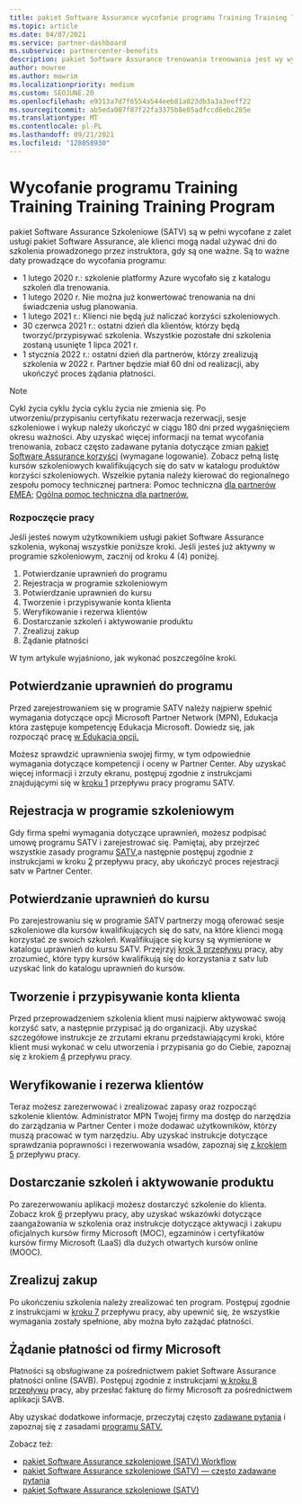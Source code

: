 ```yaml
---
title: pakiet Software Assurance wycofanie programu Training Training Training
ms.topic: article
ms.date: 04/07/2021
ms.service: partner-dashboard
ms.subservice: partnercenter-benefits
description: pakiet Software Assurance trenowania trenowania jest wy wycofany.
author: mowree
ms.author: mowrim
ms.localizationpriority: medium
ms.custom: SEOJUNE.20
ms.openlocfilehash: e9313a7d7f6554a544eeb81a023db3a3a3eeff22
ms.sourcegitcommit: ab5eda007f87f22fa3375b8e05adfccd6ebc285e
ms.translationtype: MT
ms.contentlocale: pl-PL
ms.lasthandoff: 09/21/2021
ms.locfileid: "128058930"
---
```

# <a name="training-vouchers-program-retirement"></a>Wycofanie programu Training Training Training Training Program

pakiet Software Assurance Szkoleniowe (SATV) są w pełni wycofane z zalet usługi pakiet Software Assurance, ale klienci mogą nadal używać dni do szkolenia prowadzonego przez instruktora, gdy są one ważne. Są to ważne daty prowadzące do wycofania programu: 

- 1 lutego 2020 r.: szkolenie platformy Azure wycofało się z katalogu szkoleń dla trenowania.
- 1 lutego 2020 r. Nie można już konwertować trenowania na dni świadczenia usług planowania.  
- 1 lutego 2021 r.: Klienci nie będą już naliczać korzyści szkoleniowych. 
- 30 czerwca 2021 r.: ostatni dzień dla klientów, którzy będą tworzyć/przypisywać szkolenia. Wszystkie pozostałe dni szkolenia zostaną usunięte 1 lipca 2021 r.
- 1 stycznia 2022 r.: ostatni dzień dla partnerów, którzy zrealizują szkolenia w 2022 r. Partner będzie miał 60 dni od realizacji, aby ukończyć proces żądania płatności.  

>[!NOTE]
>Cykl życia cyklu życia cyklu życia nie zmienia się. Po utworzeniu/przypisaniu certyfikatu rezerwacja rezerwacji, sesje szkoleniowe i wykup należy ukończyć w ciągu 180 dni przed wygaśnięciem okresu ważności.  Aby uzyskać więcej informacji na temat wycofania trenowania, zobacz często zadawane pytania dotyczące zmian [pakiet Software Assurance korzyści](https://partner.microsoft.com/resources/collection/software-assurance-benefit-changes#/) (wymagane logowanie).  Zobacz pełną listę kursów szkoleniowych kwalifikujących się do satv w katalogu produktów korzyści szkoleniowych. Wszelkie pytania należy kierować do regionalnego zespołu pomocy technicznej partnera: Pomoc techniczna [dla partnerów EMEA;](mailto:savoucher@msdirectservices.com) [Ogólna pomoc techniczna dla partnerów.](https://partner.microsoft.com/dashboard/support/servicerequests)



### <a name="get-started"></a>Rozpoczęcie pracy

Jeśli jesteś nowym użytkownikiem usługi pakiet Software Assurance szkolenia, wykonaj wszystkie poniższe kroki. Jeśli jesteś już aktywny w programie szkoleniowym, zacznij od kroku 4 (4) poniżej. 

1. Potwierdzanie uprawnień do programu
2. Rejestracja w programie szkoleniowym
3. Potwierdzanie uprawnień do kursu
4. Tworzenie i przypisywanie konta klienta
5. Weryfikowanie i rezerwa klientów
6. Dostarczanie szkoleń i aktywowanie produktu
7. Zrealizuj zakup
8. Żądanie płatności

W tym artykule wyjaśniono, jak wykonać poszczególne kroki.

## <a name="confirm-program-eligibility"></a>Potwierdzanie uprawnień do programu

Przed zarejestrowaniem się w programie SATV należy najpierw spełnić wymagania dotyczące opcji Microsoft Partner Network (MPN), Edukacja która zastępuje kompetencję Edukacja Microsoft. Dowiedz się, jak rozpocząć pracę [w Edukacja opcji.](https://partner.microsoft.com/membership/learning-partners)

Możesz sprawdzić uprawnienia swojej firmy, w tym odpowiednie wymagania dotyczące kompetencji i oceny w Partner Center. Aby uzyskać więcej informacji i zrzuty ekranu, postępuj zgodnie z instrukcjami znajdującymi się w [kroku 1](https://query.prod.cms.rt.microsoft.com/cms/api/am/binary/RE4s3bB) przepływu pracy programu SATV.

## <a name="enroll-in-the-training-program"></a>Rejestracja w programie szkoleniowym

Gdy firma spełni wymagania dotyczące uprawnień, możesz podpisać umowę programu SATV i zarejestrować się. Pamiętaj, aby przejrzeć wszystkie zasady programu [SATV,](https://query.prod.cms.rt.microsoft.com/cms/api/am/binary/RE3koEP)a następnie postępuj zgodnie z instrukcjami w kroku [2](https://query.prod.cms.rt.microsoft.com/cms/api/am/binary/RE4s3bB) przepływu pracy, aby ukończyć proces rejestracji satv w Partner Center.


## <a name="confirm-course-eligibility"></a>Potwierdzanie uprawnień do kursu
Po zarejestrowaniu się w programie SATV partnerzy mogą oferować sesje szkoleniowe dla kursów kwalifikujących się do satv, na które klienci mogą korzystać ze swoich szkoleń. Kwalifikujące się kursy są wymienione w katalogu uprawnień do kursu SATV. Przejrzyj [krok 3 przepływu](https://query.prod.cms.rt.microsoft.com/cms/api/am/binary/RE4s3bB) pracy, aby zrozumieć, które typy kursów kwalifikują się do korzystania z satv lub uzyskać link do katalogu uprawnień do kursów.

## <a name="have-customer-create-and-assign-voucher"></a>Tworzenie i przypisywanie konta klienta

Przed przeprowadzeniem szkolenia klient musi najpierw aktywować swoją korzyść satv, a następnie przypisać ją do organizacji. Aby uzyskać szczegółowe instrukcje ze zrzutami ekranu przedstawiającymi kroki, które klient musi wykonać w celu utworzenia i przypisania go do Ciebie, zapoznaj się z krokiem [4](https://query.prod.cms.rt.microsoft.com/cms/api/am/binary/RE4s3bB) przepływu pracy.

## <a name="validate-and-reserve-customer-vouchers"></a>Weryfikowanie i rezerwa klientów

Teraz możesz zarezerwować i zrealizować zapasy oraz rozpocząć szkolenie klientów. Administrator MPN Twojej firmy ma dostęp do narzędzia do zarządzania w Partner Center i może dodawać użytkowników, którzy muszą pracować w tym narzędziu. Aby uzyskać instrukcje dotyczące sprawdzania poprawności i rezerwowania wsadów, zapoznaj się [z krokiem 5](https://query.prod.cms.rt.microsoft.com/cms/api/am/binary/RE4s3bB) przepływu pracy.

## <a name="deliver-training-and-activate-product"></a>Dostarczanie szkoleń i aktywowanie produktu

Po zarezerwowaniu aplikacji możesz dostarczyć szkolenie do klienta. Zobacz krok [6](https://query.prod.cms.rt.microsoft.com/cms/api/am/binary/RE4s3bB) przepływu pracy, aby uzyskać wskazówki dotyczące zaangażowania w szkolenia oraz instrukcje dotyczące aktywacji i zakupu oficjalnych kursów firmy Microsoft (MOC), egzaminów i certyfikatów kursów firmy Microsoft (LaaS) dla dużych otwartych kursów online (MOOC).

## <a name="redeem-voucher"></a>Zrealizuj zakup

Po ukończeniu szkolenia należy zrealizować ten program. Postępuj zgodnie z instrukcjami w [kroku 7](https://query.prod.cms.rt.microsoft.com/cms/api/am/binary/RE4s3bB) przepływu pracy, aby upewnić się, że wszystkie wymagania zostały spełnione, aby można było zażądać płatności. 


## <a name="request-payment-from-microsoft"></a>Żądanie płatności od firmy Microsoft

Płatności są obsługiwane za pośrednictwem pakiet Software Assurance płatności online (SAVB). Postępuj zgodnie z instrukcjami [w kroku 8 przepływu](https://query.prod.cms.rt.microsoft.com/cms/api/am/binary/RE4s3bB) pracy, aby przesłać fakturę do firmy Microsoft za pośrednictwem aplikacji SAVB. 

Aby uzyskać dodatkowe informacje, przeczytaj często [zadawane pytania](https://query.prod.cms.rt.microsoft.com/cms/api/am/binary/RE3kz5o) i zapoznaj się z zasadami [programu SATV.](https://query.prod.cms.rt.microsoft.com/cms/api/am/binary/RE3koEP)

Zobacz też:

- [pakiet Software Assurance szkoleniowe (SATV) Workflow](https://query.prod.cms.rt.microsoft.com/cms/api/am/binary/RE4s3bB)
- [pakiet Software Assurance szkoleniowe (SATV) — często zadawane pytania](https://query.prod.cms.rt.microsoft.com/cms/api/am/binary/RE3kz5o)
- [pakiet Software Assurance szkoleniowe (SATV)](https://query.prod.cms.rt.microsoft.com/cms/api/am/binary/RE3koEP)
